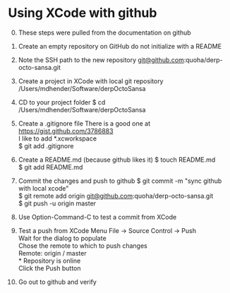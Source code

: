 Using XCode with github
=======================

0. These steps were pulled from the documentation on github

1. Create an empty repository on GitHub
    do not initialize with a README

2. Note the SSH path to the new repository
    git@github.com:quoha/derp-octo-sansa.git

3. Create a project in XCode with local git repository
    /Users/mdhender/Software/derpOctoSansa

4. CD to your project folder
    $ cd /Users/mdhender/Software/derpOctoSansa

5. Create a .gitignore file
    There is a good one at https://gist.github.com/3786883  
    I like to add *.xcworkspace  
    $ git add .gitignore  

6. Create a README.md (because github likes it)
    $ touch README.md  
    $ git add README.md  

7. Commit the changes and push to github
    $ git commit -m "sync github with local xcode"  
    $ git remote add origin git@github.com:quoha/derp-octo-sansa.git  
    $ git push -u origin master  

8. Use Option-Command-C to test a commit from XCode

9. Test a push from XCode
    Menu File -> Source Control -> Push  
    Wait for the dialog to populate  
        Chose the remote to which to push changes  
        Remote: origin / master  
        * Repository is online  
    Click the Push button  

10. Go out to github and verify

